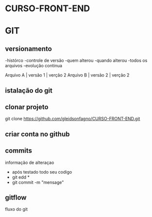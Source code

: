 # CURSO-FRONT-END


# GIT
## versionamento
 -histórco
 -controle de versão
 -quem alterou
 -quando alterou
 -todos os arquivos
 -evolução continua

 Arquivo A | versão 1 | verção 2
 Arquivo B | versão 2 | verção 2

 ## istalação do git

 ## clonar projeto
 git clone https://github.com/gleidsonfagno/CURSO-FRONT-END.git

 ## criar conta no github

 ## commits
 informação de alteraçao
 - após testado todo seu codigo
 - git edd *
 - git commit -m "mensage"

 ## gitflow
 fluxo do git
